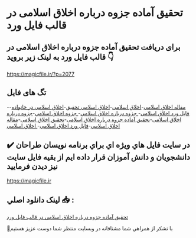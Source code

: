 # تحقیق آماده جزوه درباره اخلاق اسلامی در قالب فایل ورد

## برای دریافت تحقیق آماده جزوه درباره اخلاق اسلامی در قالب فایل ورد به لینک زیر بروید 👇

https://magicfile.ir/?p=2077

## تگ های فایل

-[مقاله اخلاق اسلامی](https://magicfile.ir/product/%d8%aa%d8%ad%d9%82%db%8c%d9%82-%d8%a2%d9%85%d8%a7%d8%af%d9%87-%d8%ac%d8%b2%d9%88%d9%87-%d8%af%d8%b1%d8%a8%d8%a7%d8%b1%d9%87-%d8%a7%d8%ae%d9%84%d8%a7%d9%82-%d8%a7%d8%b3%d9%84%d8%a7%d9%85%d9%8a/)-[اخلاق اسلامی](https://magicfile.ir/product/%d8%aa%d8%ad%d9%82%db%8c%d9%82-%d8%a2%d9%85%d8%a7%d8%af%d9%87-%d8%ac%d8%b2%d9%88%d9%87-%d8%af%d8%b1%d8%a8%d8%a7%d8%b1%d9%87-%d8%a7%d8%ae%d9%84%d8%a7%d9%82-%d8%a7%d8%b3%d9%84%d8%a7%d9%85%d9%8a/)-[اخلاق اسلامی تحقیق](https://magicfile.ir/product/%d8%aa%d8%ad%d9%82%db%8c%d9%82-%d8%a2%d9%85%d8%a7%d8%af%d9%87-%d8%ac%d8%b2%d9%88%d9%87-%d8%af%d8%b1%d8%a8%d8%a7%d8%b1%d9%87-%d8%a7%d8%ae%d9%84%d8%a7%d9%82-%d8%a7%d8%b3%d9%84%d8%a7%d9%85%d9%8a/)-[اخلاق اسلامی در خانواده](https://magicfile.ir/product/%d8%aa%d8%ad%d9%82%db%8c%d9%82-%d8%a2%d9%85%d8%a7%d8%af%d9%87-%d8%ac%d8%b2%d9%88%d9%87-%d8%af%d8%b1%d8%a8%d8%a7%d8%b1%d9%87-%d8%a7%d8%ae%d9%84%d8%a7%d9%82-%d8%a7%d8%b3%d9%84%d8%a7%d9%85%d9%8a/)-[فایل ورد اخلاق اسلامی](https://magicfile.ir/product/%d8%aa%d8%ad%d9%82%db%8c%d9%82-%d8%a2%d9%85%d8%a7%d8%af%d9%87-%d8%ac%d8%b2%d9%88%d9%87-%d8%af%d8%b1%d8%a8%d8%a7%d8%b1%d9%87-%d8%a7%d8%ae%d9%84%d8%a7%d9%82-%d8%a7%d8%b3%d9%84%d8%a7%d9%85%d9%8a/)-[ جزوه درباره اخلاق اسلامي](https://magicfile.ir/product/%d8%aa%d8%ad%d9%82%db%8c%d9%82-%d8%a2%d9%85%d8%a7%d8%af%d9%87-%d8%ac%d8%b2%d9%88%d9%87-%d8%af%d8%b1%d8%a8%d8%a7%d8%b1%d9%87-%d8%a7%d8%ae%d9%84%d8%a7%d9%82-%d8%a7%d8%b3%d9%84%d8%a7%d9%85%d9%8a/)-[ جزوه اخلاق اسلامي](https://magicfile.ir/product/%d8%aa%d8%ad%d9%82%db%8c%d9%82-%d8%a2%d9%85%d8%a7%d8%af%d9%87-%d8%ac%d8%b2%d9%88%d9%87-%d8%af%d8%b1%d8%a8%d8%a7%d8%b1%d9%87-%d8%a7%d8%ae%d9%84%d8%a7%d9%82-%d8%a7%d8%b3%d9%84%d8%a7%d9%85%d9%8a/)-[جزوه درباره اخلاق اسلامی](https://magicfile.ir/product/%d8%aa%d8%ad%d9%82%db%8c%d9%82-%d8%a2%d9%85%d8%a7%d8%af%d9%87-%d8%ac%d8%b2%d9%88%d9%87-%d8%af%d8%b1%d8%a8%d8%a7%d8%b1%d9%87-%d8%a7%d8%ae%d9%84%d8%a7%d9%82-%d8%a7%d8%b3%d9%84%d8%a7%d9%85%d9%8a/)-[تحقیق آماده جزوه درباره اخلاق اسلامی](https://magicfile.ir/product/%d8%aa%d8%ad%d9%82%db%8c%d9%82-%d8%a2%d9%85%d8%a7%d8%af%d9%87-%d8%ac%d8%b2%d9%88%d9%87-%d8%af%d8%b1%d8%a8%d8%a7%d8%b1%d9%87-%d8%a7%d8%ae%d9%84%d8%a7%d9%82-%d8%a7%d8%b3%d9%84%d8%a7%d9%85%d9%8a/)-[تحقیق  اخلاق اسلامی](https://magicfile.ir/product/%d8%aa%d8%ad%d9%82%db%8c%d9%82-%d8%a2%d9%85%d8%a7%d8%af%d9%87-%d8%ac%d8%b2%d9%88%d9%87-%d8%af%d8%b1%d8%a8%d8%a7%d8%b1%d9%87-%d8%a7%d8%ae%d9%84%d8%a7%d9%82-%d8%a7%d8%b3%d9%84%d8%a7%d9%85%d9%8a/)-[مقاله  اخلاق اسلامی](https://magicfile.ir/product/%d8%aa%d8%ad%d9%82%db%8c%d9%82-%d8%a2%d9%85%d8%a7%d8%af%d9%87-%d8%ac%d8%b2%d9%88%d9%87-%d8%af%d8%b1%d8%a8%d8%a7%d8%b1%d9%87-%d8%a7%d8%ae%d9%84%d8%a7%d9%82-%d8%a7%d8%b3%d9%84%d8%a7%d9%85%d9%8a/)-[فایل ورد  اخلاق اسلامی](https://magicfile.ir/product/%d8%aa%d8%ad%d9%82%db%8c%d9%82-%d8%a2%d9%85%d8%a7%d8%af%d9%87-%d8%ac%d8%b2%d9%88%d9%87-%d8%af%d8%b1%d8%a8%d8%a7%d8%b1%d9%87-%d8%a7%d8%ae%d9%84%d8%a7%d9%82-%d8%a7%d8%b3%d9%84%d8%a7%d9%85%d9%8a/)-[ اخلاق اسلامی](https://magicfile.ir/product/%d8%aa%d8%ad%d9%82%db%8c%d9%82-%d8%a2%d9%85%d8%a7%d8%af%d9%87-%d8%ac%d8%b2%d9%88%d9%87-%d8%af%d8%b1%d8%a8%d8%a7%d8%b1%d9%87-%d8%a7%d8%ae%d9%84%d8%a7%d9%82-%d8%a7%d8%b3%d9%84%d8%a7%d9%85%d9%8a/)

## ✔️ در سايت فايل هاي ويژه اي براي برنامه نويسان طراحان دانشجويان و دانش آموزان قرار داده ايم از بقيه فايل سايت نيز ديدن فرماييد

https://magicfile.ir


## لينک دانلود اصلي 📥 :

[تحقیق آماده جزوه درباره اخلاق اسلامی در قالب فایل ورد](https://magicfile.ir/product/%d8%aa%d8%ad%d9%82%db%8c%d9%82-%d8%a2%d9%85%d8%a7%d8%af%d9%87-%d8%ac%d8%b2%d9%88%d9%87-%d8%af%d8%b1%d8%a8%d8%a7%d8%b1%d9%87-%d8%a7%d8%ae%d9%84%d8%a7%d9%82-%d8%a7%d8%b3%d9%84%d8%a7%d9%85%d9%8a/) 


🙏با تشکر از همراهي شما مشتاقانه در وبسایت منتظر شما دوست عزیز هستیم

